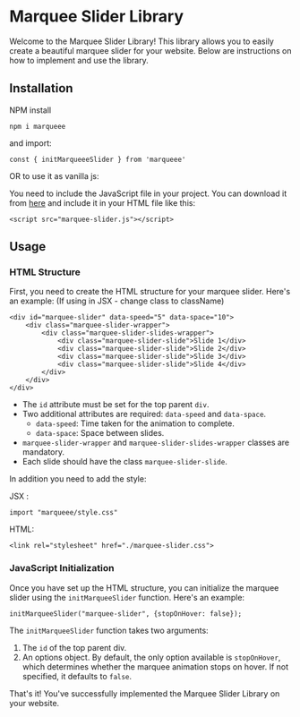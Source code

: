 # Marquee Slider Library

Welcome to the Marquee Slider Library! This library allows you to easily create a beautiful marquee slider for your website. Below are instructions on how to implement and use the library.

## Installation

NPM install

```
npm i marqueee
```

and import:

```
const { initMarqueeeSlider } from 'marqueee'
```

OR to use it as vanilla js:

You need to include the JavaScript file in your project. You can download it from [here](example.com/marquee-slider.js) and include it in your HTML file like this:

```
<script src="marquee-slider.js"></script>
```

## Usage

### HTML Structure

First, you need to create the HTML structure for your marquee slider. Here's an example:
(If using in JSX - change class to className)

```
<div id="marquee-slider" data-speed="5" data-space="10">
    <div class="marquee-slider-wrapper">
        <div class="marquee-slider-slides-wrapper">
            <div class="marquee-slider-slide">Slide 1</div>
            <div class="marquee-slider-slide">Slide 2</div>
            <div class="marquee-slider-slide">Slide 3</div>
            <div class="marquee-slider-slide">Slide 4</div>
        </div>
    </div>
</div>
```

- The `id` attribute must be set for the top parent `div`.
- Two additional attributes are required: `data-speed` and `data-space`.
  - `data-speed`: Time taken for the animation to complete.
  - `data-space`: Space between slides.
- `marquee-slider-wrapper` and `marquee-slider-slides-wrapper` classes are mandatory.
- Each slide should have the class `marquee-slider-slide`.

In addition you need to add the style:

JSX :

```
import "marqueee/style.css"
```

HTML:

```
<link rel="stylesheet" href="./marquee-slider.css">
```

### JavaScript Initialization

Once you have set up the HTML structure, you can initialize the marquee slider using the `initMarqueeSlider` function. Here's an example:

```
initMarqueeSlider("marquee-slider", {stopOnHover: false});
```

The `initMarqueeSlider` function takes two arguments:

1. The `id` of the top parent div.
2. An options object. By default, the only option available is `stopOnHover`, which determines whether the marquee animation stops on hover. If not specified, it defaults to `false`.

That's it! You've successfully implemented the Marquee Slider Library on your website.
